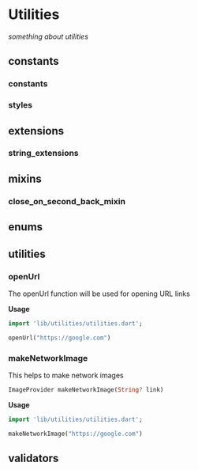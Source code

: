 # Utilities
*something about utilities*

## constants

### constants

### styles

## extensions

### string_extensions

## mixins

### close_on_second_back_mixin

## enums

## utilities

### openUrl

The openUrl function will be used for opening URL links

**Usage**
```dart
import 'lib/utilities/utilities.dart';

openUrl("https://google.com")
```

### makeNetworkImage

This helps to make network images
```dart
ImageProvider makeNetworkImage(String? link)
```


**Usage**
```dart
import 'lib/utilities/utilities.dart';

makeNetworkImage("https://google.com")
```

## validators
